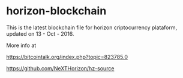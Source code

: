 # horizon-blockchain

This is the latest blockchain file for horizon criptocurrency plataform, updated on 13 - Oct - 2016.

More info at

https://bitcointalk.org/index.php?topic=823785.0

https://github.com/NeXTHorizon/hz-source
